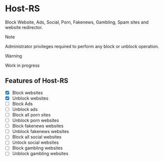 # Host-RS

Block Website, Ads, Social, Porn, Fakenews, Gambling, Spam sites and website redirector.

> [!NOTE]
> Administrator privileges required to perform any block or unblock operation.

> [!WARNING]
> Work in progress

## Features of Host-RS
- [x] Block websites
- [x] Unblock websites
- [ ] Block Ads
- [ ] Unblock ads
- [ ] Block all porn sites
- [ ] Unblock porn websites
- [ ] Block fakenews websites
- [ ] Unblock fakenews websites
- [ ] Block all social websites
- [ ] Unlock social websites
- [ ] Block gambling websites
- [ ] Unblock gambling websites

